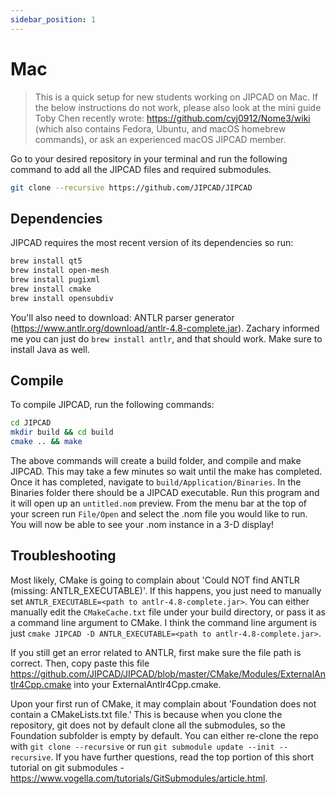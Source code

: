 ```yaml
---
sidebar_position: 1
---
```


# Mac

>This is a quick setup for new students working on JIPCAD on Mac. If the below instructions do not work, please also look at the mini guide Toby Chen recently wrote: https://github.com/cyj0912/Nome3/wiki (which also contains Fedora, Ubuntu, and macOS homebrew commands), or ask an experienced macOS JIPCAD member.

Go to your desired repository in your terminal and run the following command to add all the JIPCAD files and required submodules.

```bash
git clone --recursive https://github.com/JIPCAD/JIPCAD
```


## Dependencies
JIPCAD requires the most recent version of its dependencies so run:

```bash
brew install qt5
brew install open-mesh
brew install pugixml
brew install cmake
brew install opensubdiv
```

You'll also need to download: ANTLR parser generator (https://www.antlr.org/download/antlr-4.8-complete.jar). Zachary informed me you can just do `brew install antlr`, and that should work. Make sure to install Java as well.


## Compile
To compile JIPCAD, run the following commands:

```bash
cd JIPCAD
mkdir build && cd build
cmake .. && make
```

The above commands will create a build folder, and compile and make JIPCAD. This may take a few minutes so wait until the make has completed. Once it has completed, navigate to `build/Application/Binaries`. In the Binaries folder there should be a JIPCAD executable. Run this program and it will open up an `untitled.nom` preview. From the menu bar at the top of your screen run `File/Open` and select the .nom file you would like to run. You will now be able to see your .nom instance in a 3-D display!


## Troubleshooting

Most likely, CMake is going to complain about 'Could NOT find ANTLR (missing: ANTLR_EXECUTABLE)'. If this happens, you just need to manually set `ANTLR_EXECUTABLE=<path to antlr-4.8-complete.jar>`. You can either manually edit the `CMakeCache.txt` file under your build directory, or pass it as a command line argument to CMake. I think the command line argument is just `cmake JIPCAD -D ANTLR_EXECUTABLE=<path to antlr-4.8-complete.jar>`.

If you still get an error related to ANTLR, first make sure the file path is correct. Then, copy paste this file https://github.com/JIPCAD/JIPCAD/blob/master/CMake/Modules/ExternalAntlr4Cpp.cmake into your ExternalAntlr4Cpp.cmake.



Upon your first run of CMake, it may complain about 'Foundation does not contain a CMakeLists.txt file.' This is because when you clone the repository, git does not by default clone all the submodules, so the Foundation subfolder is empty by default. You can either re-clone the repo with `git clone --recursive` or run `git submodule update --init --recursive`. If you have further questions, read the top portion of this short tutorial on git submodules - https://www.vogella.com/tutorials/GitSubmodules/article.html.